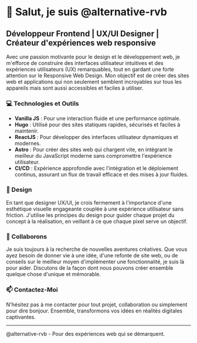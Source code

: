 # 👋 Salut, je suis @alternative-rvb

## Développeur Frontend | UX/UI Designer | Créateur d'expériences web responsive

Avec une passion motivante pour le design et le développement web, je m'efforce de construire des interfaces utilisateur intuitives et des expériences utilisateurs (UX) remarquables, tout en gardant une forte attention sur le Responsive Web Design. Mon objectif est de créer des sites web et applications qui non seulement semblent incroyables sur tous les appareils mais sont aussi accessibles et faciles à utiliser.

### 💻 Technologies et Outils

- **Vanilla JS** : Pour une interaction fluide et une performance optimale.
- **Hugo** : Utilisé pour des sites statiques rapides, sécurisés et faciles à maintenir.
- **ReactJS** : Pour développer des interfaces utilisateur dynamiques et modernes.
- **Astro** : Pour créer des sites web qui chargent vite, en intégrant le meilleur du JavaScript moderne sans compromettre l'expérience utilisateur.
- **CI/CD** : Expérience approfondie avec l'intégration et le déploiement continus, assurant un flux de travail efficace et des mises à jour fluides.

### 🎨 Design

En tant que designer UX/UI, je crois fermement à l'importance d'une esthétique visuelle engageante couplée à une expérience utilisateur sans friction. J'utilise les principes du design pour guider chaque projet du concept à la réalisation, en veillant à ce que chaque pixel serve un objectif.

### 🚀 Collaborons

Je suis toujours à la recherche de nouvelles aventures créatives. Que vous ayez besoin de donner vie à une idée, d'une refonte de site web, ou de conseils sur le meilleur moyen d'implémenter une fonctionnalité, je suis là pour aider. Discutons de la façon dont nous pouvons créer ensemble quelque chose d'unique et mémorable.

### 📫 Contactez-Moi

N'hésitez pas à me contacter pour tout projet, collaboration ou simplement pour dire bonjour. Ensemble, transformons vos idées en réalités digitales captivantes.

---

@alternative-rvb - Pour des expériences web qui se démarquent.
